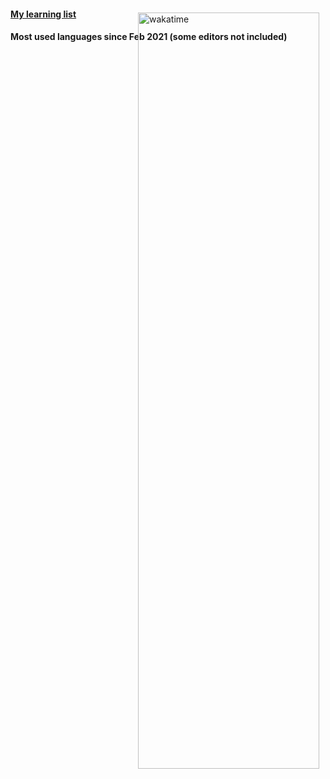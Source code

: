 #### [My learning list](https://github.com/users/hugoppp/projects/2)
#### Most used languages since Feb 2021 (some editors not included)

<a href="https://wakatime.com/@e6e22af3-e952-4e5e-bc31-547c314437a2">
<img style="position: absolute; top: 76px; right: 0; border: 0" width="55%" alt="wakatime" 
src="https://wakatime.com/share/@e6e22af3-e952-4e5e-bc31-547c314437a2/c5729266-e55d-43b5-91e0-270e64c9fb85.svg"></a>
